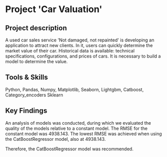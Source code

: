 # Project 'Car Valuation'

## Project description 
A used car sales service 'Not damaged, not repainted' is developing an application to attract new clients. In it, users can quickly determine the market value of their car. Historical data is available: technical specifications, configurations, and prices of cars. It is necessary to build a model to determine the value.

## Tools & Skills
Python, Pandas, Numpy, Matplotlib, Seaborn, Lightgbm, Catboost, Category_encoders Sklearn

## Key Findings

An analysis of models was conducted, during which we evaluated the quality of the models relative to a constant model. The RMSE for the constant model was 4938.143. The lowest RMSE was achieved when using the CatBoostRegressor model, also at 4938.143.

Therefore, the CatBoostRegressor model was recommended.
